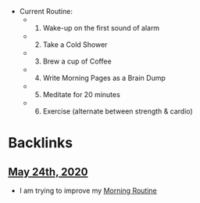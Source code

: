 - Current Routine:
    - 1) Wake-up on the first sound of alarm
    - 2) Take a Cold Shower
    - 3) Brew a cup of Coffee
    - 4) Write Morning Pages as a Brain Dump 
    - 5) Meditate for 20 minutes
    - 6) Exercise (alternate between strength & cardio)

# Backlinks
## [May 24th, 2020](<May 24th, 2020.md>)
- I am trying to improve my [Morning Routine](<Morning Routine.md>)

